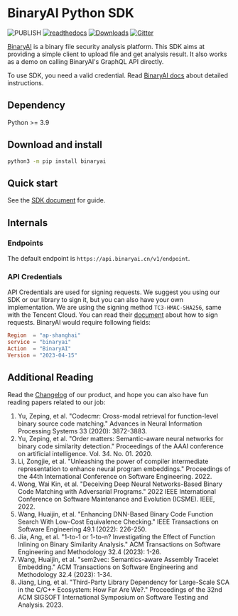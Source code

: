# BinaryAI Python SDK

![PUBLISH](https://github.com/binaryai/sdk/workflows/PUBLISH/badge.svg)
[![readthedocs](https://readthedocs.org/projects/binaryai/badge/?version=stable&style=flat)](https://binaryai.readthedocs.io/)
[![Downloads](https://pepy.tech/badge/binaryai/month)](https://pepy.tech/project/binaryai/month)
[![Gitter](https://badges.gitter.im/binaryai/community.svg)](https://gitter.im/binaryai/community?utm_source=badge&utm_medium=badge&utm_campaign=pr-badge)

[BinaryAI](https://www.binaryai.cn) is a binary file security analysis platform. This SDK aims at providing
a simple client to upload file and get analysis result. It also works as
a demo on calling BinaryAI's GraphQL API directly.

To use SDK, you need a valid credential. Read [BinaryAI docs](https://www.binaryai.cn/doc/) about detailed instructions.

## Dependency

Python >= 3.9

## Download and install

```bash
python3 -m pip install binaryai
```

## Quick start

See the [SDK document](https://binaryai.readthedocs.io) for guide.

## Internals

### Endpoints

The default endpoint is `https://api.binaryai.cn/v1/endpoint`.

### API Credentials

API Credentials are used for signing requests. We suggest you using our SDK or our library to sign it, but you can also
have your own implementation. We are using the signing method `TC3-HMAC-SHA256`, same with the Tencent Cloud. You can
read their [document](https://cloud.tencent.com/document/product/213/30654) about how to sign requests. BinaryAI would
require following fields:

```toml
Region  = "ap-shanghai"
service = "binaryai"
Action  = "BinaryAI"
Version = "2023-04-15"
```

## Additional Reading

Read the [Changelog](https://www.binaryai.cn/doc/zh/releasenotes/) of our product, and hope you can also have fun reading papers related to our job:

1. Yu, Zeping, et al. "Codecmr: Cross-modal retrieval for function-level binary source code matching." Advances in Neural Information Processing Systems 33 (2020): 3872-3883.
2. Yu, Zeping, et al. "Order matters: Semantic-aware neural networks for binary code similarity detection." Proceedings of the AAAI conference on artificial intelligence. Vol. 34. No. 01. 2020.
3. Li, Zongjie, et al. "Unleashing the power of compiler intermediate representation to enhance neural program embeddings." Proceedings of the 44th International Conference on Software Engineering. 2022.
4. Wong, Wai Kin, et al. "Deceiving Deep Neural Networks-Based Binary Code Matching with Adversarial Programs." 2022 IEEE International Conference on Software Maintenance and Evolution (ICSME). IEEE, 2022.
5. Wang, Huaijin, et al. "Enhancing DNN-Based Binary Code Function Search With Low-Cost Equivalence Checking." IEEE Transactions on Software Engineering 49.1 (2022): 226-250.
6. Jia, Ang, et al. "1-to-1 or 1-to-n? Investigating the Effect of Function Inlining on Binary Similarity Analysis." ACM Transactions on Software Engineering and Methodology 32.4 (2023): 1-26.
7. Wang, Huaijin, et al. "sem2vec: Semantics-aware Assembly Tracelet Embedding." ACM Transactions on Software Engineering and Methodology 32.4 (2023): 1-34.
8. Jiang, Ling, et al. "Third-Party Library Dependency for Large-Scale SCA in the C/C++ Ecosystem: How Far Are We?." Proceedings of the 32nd ACM SIGSOFT International Symposium on Software Testing and Analysis. 2023.
